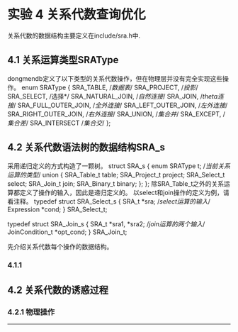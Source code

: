 # 实验 4 关系代数查询优化

关系代数的数据结构主要定义在include/sra.h中.
## 4.1 关系运算类型SRAType
dongmendb定义了以下类型的关系代数操作，但在物理层并没有完全实现这些操作。
enum SRAType {
    SRA_TABLE, /*数据表*/
    SRA_PROJECT, /*投影*/
    SRA_SELECT, /选择*/
    SRA_NATURAL_JOIN,  /*自然连接*/
    SRA_JOIN,  /*theta连接*/
    SRA_FULL_OUTER_JOIN, /*全外连接*/
    SRA_LEFT_OUTER_JOIN, /*左外连接*/
    SRA_RIGHT_OUTER_JOIN, /*右外连接*/
    SRA_UNION, /*集合并*/
    SRA_EXCEPT, /*集合差*/
    SRA_INTERSECT /*集合交*/
};

## 4.2 关系代数语法树的数据结构SRA_s
采用递归定义的方式构造了一颗树。
struct SRA_s {
    enum SRAType t;  /*当前关系运算的类型*/
    union {
        SRA_Table_t table;
        SRA_Project_t project;
        SRA_Select_t select;
        SRA_Join_t join;
        SRA_Binary_t binary;
    };
};
除SRA_Table_t之外的关系运算都定义了操作的输入，因此是递归定义的。
以select和join操作的定义为例，请看注释。
typedef struct SRA_Select_s {
    SRA_t *sra;  /*select运算的输入*/
    Expression *cond;
} SRA_Select_t;

typedef struct SRA_Join_s {
    SRA_t *sra1, *sra2;  /*join运算的两个输入*/
    JoinCondition_t *opt_cond;
} SRA_Join_t;

先介绍关系代数每个操作的数据结构。
### 4.1.1

## 4.2 关系代数的诱惑过程

### 4.2.1 物理操作



---

